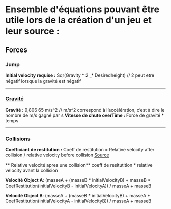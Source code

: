 # Ensemble d'équations pouvant être utile lors de la création d'un jeu et leur source :

## Forces 

### Jump

**Initial velocity requise :** Sqr(Gravity \* 2 _* Desiredheight) // 2 peut etre négatif lorsque la gravité est négatif

---

### [Gravité](https://en.wikipedia.org/wiki/Equations_for_a_falling_body)

**Gravité :**  9,806 65 m/s^2  // m/s^2  correspond à l’accélération, c’est à dire le nombre de m/s gagné par s 
**Vitesse de chute overTime :**  Force de gravité * temps

---

### Collisions

**Coefficiant de restitution :** Coeff de restitution = Relative velocity after collision / relative velocity before collision [Source](https://en.wikipedia.org/wiki/Coefficient_of_restitution)

** Relative velocité apres une collision** coeff de resitutition * relative velocity avant la collision

**Velocité Object A**: (masseA + (masseB * initialVelocityB) + masseB * CoefRestitution(initialVelocityB - initialVelocityA)) / masseA + masseB

**Velocité Object B**: (masseA + (masseB * initialVelocityB) + masseA * CoefRestitution(initialVelocityA - initialVelocityB)) / masseA + masseB

